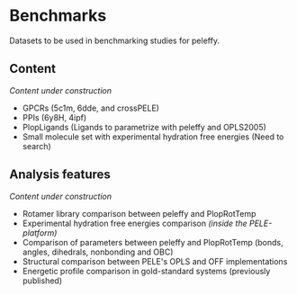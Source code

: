 # Benchmarks
Datasets to be used in benchmarking studies for peleffy.

## Content
_Content under construction_
- GPCRs (5c1m, 6dde, and crossPELE)
- PPIs (6y8H, 4ipf)
- PlopLigands (Ligands to parametrize with peleffy and OPLS2005)
- Small molecule set with experimental hydration free energies (Need to search)

## Analysis features
_Content under construction_


- Rotamer library comparison between peleffy and PlopRotTemp
- Experimental hydration free energies comparison _(inside the PELE-platform)_
- Comparison of parameters between peleffy and PlopRotTemp (bonds, angles, dihedrals, nonbonding and OBC)
- Structural comparison between PELE's OPLS and OFF implementations
- Energetic profile comparison in gold-standard systems (previously published)
